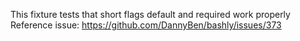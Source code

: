 This fixture tests that short flags default and required work properly
Reference issue: https://github.com/DannyBen/bashly/issues/373